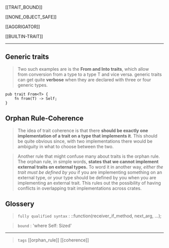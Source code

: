 [[TRAIT_BOUND]]

[[NONE_OBJECT_SAFE]]

[[AGGRIGATOR]]

[[BUILTIN-TRAIT]]

---

## Generic traits
> Two such examples are is the **From<T> and Into<T> traits**, which allow from conversion from a type to a type T and vice versa.
> generic traits can get quite **verbose** when they are declared with three or four generic types.

```rust,compile_fail,no_run,ignore
pub trait From<T> {
    fn from(T) -> Self;
}
```


## Orphan Rule-Coherence

> The idea of trait coherence is that there **should be exactly one implementation of a trait on a type that implements it**. This should be quite obvious since, with two implementations there would be ambiguity in what to choose between the two.

> Another rule that might confuse many about traits is the orphan rule. The orphan rule, in simple words, **states that we cannot implement external traits on external types.**
To word it in another way, *either the trait must be defined by you* if you are implementing something on an external type, or your type should be defined by you when you are implementing an external trait. This rules out the possibility of having conflicts in overlapping trait implementations across crates.


## Glossery

> `fully qualified syntax` : <Type as Trait>::function(receiver_if_method, next_arg, ...);

> `bound`  : 'where Self: Sized'


---

> `tags` [[orphan_rule]] [[coherence]]
